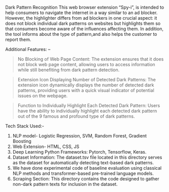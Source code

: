 Dark Pattern Recognition This web browser extension “Spy-i”, is intended to help consumers to navigate the internet in a way similar to an ad blocker. However, the highlighter differs from ad blockers in one crucial aspect: it does not block individual dark patterns on websites but highlights them so that consumers become aware of the influences affecting them. In addition, the tool informs about the type of pattern,and also helps the customer to report them.

Additional Features: –

> No Blocking of Web Page Content: The extension ensures that it does not block web page content, allowing users to access information while still benefiting from dark pattern detection.

> Extension Icon Displaying Number of Detected Dark Patterns: The extension icon dynamically displays the number of detected dark patterns, providing users with a quick visual indicator of potential issues on the webpage.

> Function to Individually Highlight Each Detected Dark Pattern: Users have the ability to individually highlight each detected dark pattern out of the 9 famous and profound type of dark patterns.

Tech Stack Used:-

 1)  NLP model- Logistic Regression, SVM, Random Forest, Gradient Boosting
 2)  Web Extension- HTML, CSS, JS
 3)   Deep Learning Python Frameworks: Pytorch, Tensorflow, Keras.
 4)   Dataset Information: The dataset.tsv file located in this directory serves as the dataset for automatically detecting text-based dark patterns.
 5)   We have done experimental code of baseline evaluation using classical NLP methods and transformer-based pre-trained language models.
 6)   Scraping Section: This directory contains the code designed to gather non-dark pattern texts for inclusion in the dataset.

